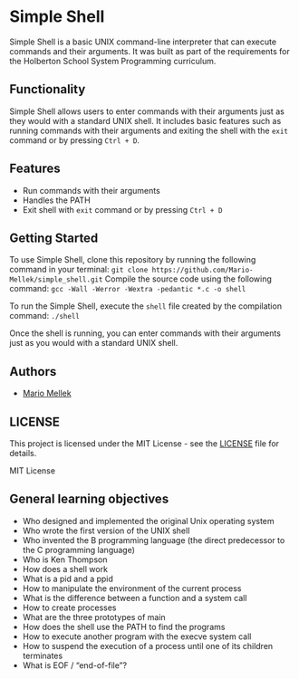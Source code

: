 # Simple Shell

Simple Shell is a basic UNIX command-line interpreter that can execute commands and their arguments. It was built as part of the requirements for the Holberton School System Programming curriculum.

## Functionality

Simple Shell allows users to enter commands with their arguments just as they would with a standard UNIX shell. It includes basic features such as running commands with their arguments and exiting the shell with the `exit` command or by pressing `Ctrl + D`.

## Features

- Run commands with their arguments
- Handles the PATH
- Exit shell with `exit` command or by pressing `Ctrl + D`

## Getting Started

To use Simple Shell, clone this repository by running the following command in your terminal:
`git clone https://github.com/Mario-Mellek/simple_shell.git`
Compile the source code using the following command:
`gcc -Wall -Werror -Wextra -pedantic *.c -o shell`

To run the Simple Shell, execute the `shell` file created by the compilation command: `./shell`

Once the shell is running, you can enter commands with their arguments just as you would with a standard UNIX shell.
## Authors

- [Mario Mellek](https://github.com/Mario-Mellek)

## LICENSE

This project is licensed under the MIT License - see the [LICENSE](https://github.com/Mario-Mellek/simple_shell/blob/master/LICENSE) file for details.

MIT License

## General learning objectives

- Who designed and implemented the original Unix operating system
- Who wrote the first version of the UNIX shell
- Who invented the B programming language (the direct predecessor to the C programming language)
- Who is Ken Thompson
- How does a shell work
- What is a pid and a ppid
- How to manipulate the environment of the current process
- What is the difference between a function and a system call
- How to create processes
- What are the three prototypes of main
- How does the shell use the PATH to find the programs
- How to execute another program with the execve system call
- How to suspend the execution of a process until one of its children terminates
- What is EOF / “end-of-file”?
